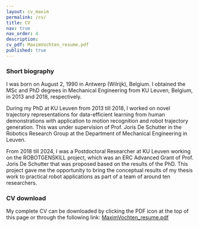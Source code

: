 ```yaml
---
layout: cv_maxim
permalink: /cv/
title: CV
nav: true
nav_order: 4
description: 
cv_pdf: MaximVochten_resume.pdf
published: true
---
```


### Short biography

I was born on August 2, 1990 in Antwerp (Wilrijk), Belgium. I obtained the MSc and PhD degrees in Mechanical Engineering from KU Leuven, Belgium, in 2013 and 2018, respectively.

During my PhD at KU Leuven from 2013 till 2018, I worked on novel trajectory representations for data-efficient learning from human demonstrations with application to motion recognition and robot trajectory generation. This was under supervision of Prof. Joris De Schutter in the Robotics Research Group at the Department of Mechanical Engineering in Leuven. 

From 2018 till 2024, I was a Postdoctoral Researcher at KU Leuven working on the ROBOTGENSKILL project, which was an ERC Advanced Grant of Prof. Joris De Schutter that was proposed based on the results of the PhD. This project gave me the opportunity to bring the conceptual results of my thesis work to practical robot applications as part of a team of around ten researchers.

### CV download

My complete CV can be downloaded by clicking the PDF icon at the top of this page or through the following link: [MaximVochten_resume.pdf](/assets/pdf/MaximVochten_resume.pdf)
